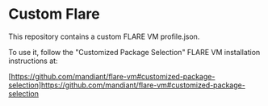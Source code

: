 # Custom Flare
This repository contains a custom FLARE VM profile.json.

To use it, follow the "Customized Package Selection" FLARE VM installation instructions at:

[https://github.com/mandiant/flare-vm#customized-package-selection]https://github.com/mandiant/flare-vm#customized-package-selection





